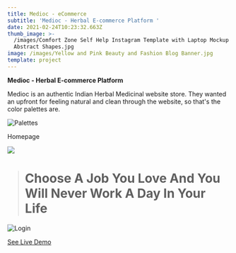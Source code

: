 ```yaml
---
title: Medioc - eCommerce
subtitle: 'Medioc - Herbal E-commerce Platform '
date: 2021-02-24T10:23:32.663Z
thumb_image: >-
  /images/Comfort Zone Self Help Instagram Template with Laptop Mockup and
  Abstract Shapes.jpg
image: /images/Yellow and Pink Beauty and Fashion Blog Banner.jpg
template: project
---
```

**Medioc - Herbal E-commerce Platform** 

Medioc is an authentic Indian Herbal Medicinal website store. They wanted an upfront for feeling natural and clean through the website, so that's the color palettes are.

![](/images/cpladjbabsd.png "Palettes")

Homepage

![](/images/medioplus-vercel-app-1024xFULLdesktop-17da96.jpg)

<!--StartFragment-->

> # Choose A Job You Love And You Will Never Work A Day In Your Life

<!--EndFragment-->

![](/images/medioplus-vercel-app-1024x768desktop-d0ecde.jpg "Login")

<a href="https://medioplus.vercel.app/" target="_blank" class="button"> See Live Demo </a>
